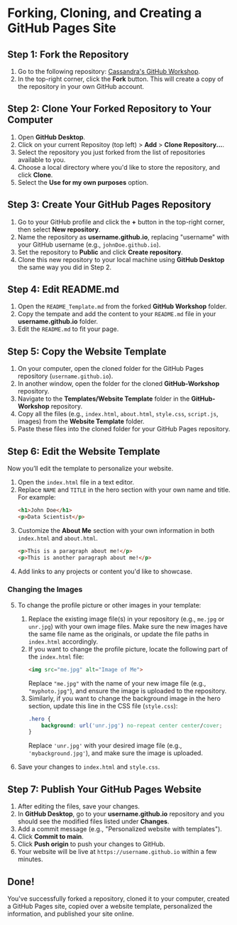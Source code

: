 
# Forking, Cloning, and Creating a GitHub Pages Site

## Step 1: Fork the Repository

1. Go to the following repository: [Cassandra's GitHub Workshop](https://github.com/cassandra-hui/GitHub-Workshop.git).
2. In the top-right corner, click the **Fork** button. This will create a copy of the repository in your own GitHub account.

## Step 2: Clone Your Forked Repository to Your Computer

1. Open **GitHub Desktop**.
2. Click on your current Repositoy (top left) > **Add** > **Clone Repository...**.
3. Select the repository you just forked from the list of repositories available to you.
4. Choose a local directory where you'd like to store the repository, and click **Clone**.
5. Select the **Use for my own purposes** option. 

## Step 3: Create Your GitHub Pages Repository

1. Go to your GitHub profile and click the **+** button in the top-right corner, then select **New repository**.
2. Name the repository as **username.github.io**, replacing "username" with your GitHub username (e.g., `johnDoe.github.io`).
3. Set the repository to **Public** and click **Create repository**.
4. Clone this new repository to your local machine using **GitHub Desktop** the same way you did in Step 2.

## Step 4: Edit README.md

1. Open the `README_Template.md` from the forked **GitHub Workshop** folder.
2. Copy the tempate and add the content to your `README.md` file in your **username.github.io** folder.
3. Edit the `README.md` to fit your page. 

## Step 5: Copy the Website Template

1. On your computer, open the cloned folder for the GitHub Pages repository (`username.github.io`).
2. In another window, open the folder for the cloned **GitHub-Workshop** repository.
3. Navigate to the **Templates/Website Template** folder in the **GitHub-Workshop** repository.
4. Copy all the files (e.g., `index.html`, `about.html`, `style.css`, `script.js`, images) from the **Website Template** folder.
5. Paste these files into the cloned folder for your GitHub Pages repository.

## Step 6: Edit the Website Template

Now you’ll edit the template to personalize your website.

1. Open the `index.html` file in a text editor.
2. Replace `NAME` and `TITLE` in the hero section with your own name and title. For example:
    ```html
    <h1>John Doe</h1>
    <p>Data Scientist</p>
    ```
3. Customize the **About Me** section with your own information in both `index.html` and `about.html`.
    ```html
    <p>This is a paragraph about me!</p>
    <p>This is another paragraph about me!</p>
    ```
4. Add links to any projects or content you'd like to showcase.

### Changing the Images

5. To change the profile picture or other images in your template:
   1. Replace the existing image file(s) in your repository (e.g., `me.jpg` or `unr.jpg`) with your own image files. Make sure the new images have the same file name as the originals, or update the file paths in `index.html` accordingly.
   2. If you want to change the profile picture, locate the following part of the `index.html` file:
       ```html
       <img src="me.jpg" alt="Image of Me">
       ```
       Replace `"me.jpg"` with the name of your new image file (e.g., `"myphoto.jpg"`), and ensure the image is uploaded to the repository.
   3. Similarly, if you want to change the background image in the hero section, update this line in the CSS file (`style.css`):
       ```css
       .hero {
           background: url('unr.jpg') no-repeat center center/cover;
       }
       ```
       Replace `'unr.jpg'` with your desired image file (e.g., `'mybackground.jpg'`), and make sure the image is uploaded.

6. Save your changes to `index.html` and `style.css`.

## Step 7: Publish Your GitHub Pages Website

1. After editing the files, save your changes.
2. In **GitHub Desktop**, go to your **username.github.io** repository and you should see the modified files listed under **Changes**.
3. Add a commit message (e.g., "Personalized website with templates").
4. Click **Commit to main**.
5. Click **Push origin** to push your changes to GitHub.
6. Your website will be live at `https://username.github.io` within a few minutes.

## Done!

You've successfully forked a repository, cloned it to your computer, created a GitHub Pages site, copied over a website template, personalized the information, and published your site online.
